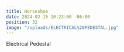 ```yaml
---
title: Horseshoe
date: 2024-02-15 10:23:00 -06:00
position: 32
image: "/uploads/ELECTRICAL%20PEDESTAL.jpg"
---
```


Electrical Pedestal